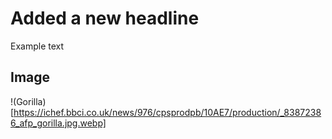 # Added a new headline

Example text

## Image

!(Gorilla)[https://ichef.bbci.co.uk/news/976/cpsprodpb/10AE7/production/_83872386_afp_gorilla.jpg.webp]
